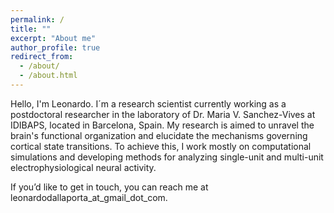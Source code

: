 ```yaml
---
permalink: /
title: ""
excerpt: "About me"
author_profile: true
redirect_from: 
  - /about/
  - /about.html
---
```


Hello, I'm Leonardo. I´m a research scientist currently working as a postdoctoral researcher in the laboratory of Dr. Maria V. Sanchez-Vives at IDIBAPS, located in Barcelona, Spain.
My research is aimed to unravel the brain's functional organization and elucidate the mechanisms governing cortical state transitions.
To achieve this, I work mostly on computational simulations and developing methods for analyzing single-unit and multi-unit electrophysiological neural activity.

If you’d like to get in touch, you can reach me at leonardodallaporta_at_gmail_dot_com.
